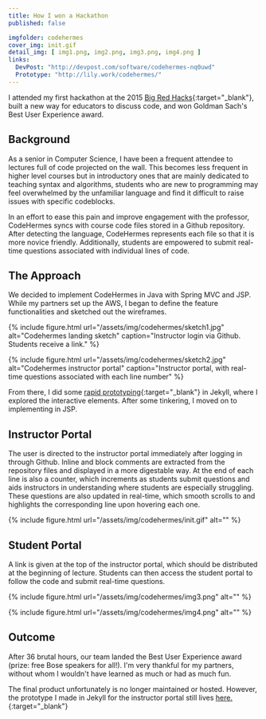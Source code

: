 ```yaml
---
title: How I won a Hackathon
published: false

imgfolder: codehermes
cover_img: init.gif
detail_img: [ img1.png, img2.png, img3.png, img4.png ]
links:
  DevPost: "http://devpost.com/software/codehermes-nq0uwd"
  Prototype: "http://lily.work/codehermes/"
---
```


I attended my first hackathon at the 2015 [Big Red Hacks][brh]{:target="_blank"}, built a new way for educators to discuss code, and won Goldman Sach's Best User Experience award.

## Background
As a senior in Computer Science, I have been a frequent attendee to lectures full of code projected on the wall. This becomes less frequent in higher level courses but in introductory ones that are mainly dedicated to teaching syntax and algorithms, students who are new to programming may feel overwhelmed by the unfamiliar language and find it difficult to raise issues with specific codeblocks.

In an effort to ease this pain and improve engagement with the professor, CodeHermes syncs with course code files stored in a Github repository. After detecting the language, CodeHermes represents each file so that it is more novice friendly. Additionally, students are empowered to submit real-time questions associated with individual lines of code.

## The Approach
We decided to implement CodeHermes in Java with Spring MVC and JSP. While my partners set up the AWS, I began to define the feature functionalities and sketched out the wireframes.

{% include figure.html
  url="/assets/img/codehermes/sketch1.jpg"
  alt="Codehermes landing sketch"
  caption="Instructor login via Github. Students receive a link." %}

{% include figure.html
  url="/assets/img/codehermes/sketch2.jpg"
  alt="Codehermes instructor portal"
  caption="Instructor portal, with real-time questions associated with each line number" %}

From there, I did some [rapid prototyping][prototype]{:target="_blank"} in Jekyll, where I explored the interactive elements. After some tinkering, I moved on to implementing in JSP.

## Instructor Portal
The user is directed to the instructor portal immediately after logging in through Github. Inline and block comments are extracted from the repository files and displayed in a more digestable way. At the end of each line is also a counter, which increments as students submit questions and aids instructors in understanding where students are especially struggling. These questions are also updated in real-time, which smooth scrolls to and highlights the corresponding line upon hovering each one.

{% include figure.html
  url="/assets/img/codehermes/init.gif"
  alt="" %}

## Student Portal
A link is given at the top of the instructor portal, which should be distributed at the beginning of lecture. Students can then access the student portal to follow the code and submit real-time questions.

{% include figure.html
  url="/assets/img/codehermes/img3.png"
  alt="" %}

{% include figure.html
  url="/assets/img/codehermes/img4.png"
  alt="" %}

## Outcome
After 36 brutal hours, our team landed the Best User Experience award (prize: free Bose speakers for all!). I'm very thankful for my partners, without whom I wouldn't have learned as much or had as much fun.

The final product unfortunately is no longer maintained or hosted. However, the prototype I made in Jekyll for the instructor portal still lives [here.][prototype]{:target="_blank"}

[brh]: http://www.bigredhacks.com/
[prototype]: http://lily.work/codehermes/
